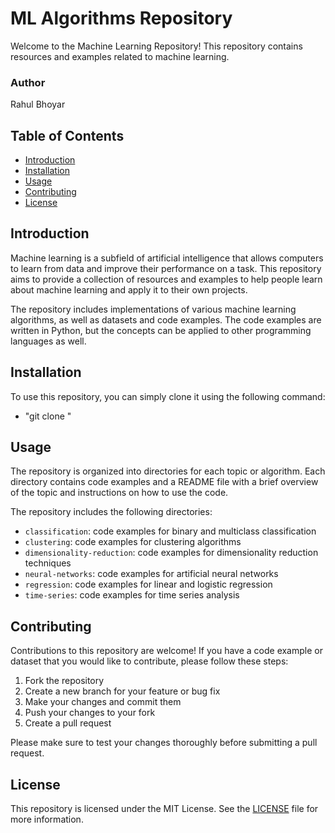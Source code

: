 # ML Algorithms Repository

Welcome to the Machine Learning Repository! This repository contains resources and examples related to machine learning.

### Author 

Rahul Bhoyar

## Table of Contents

* [Introduction](https://chat.openai.com/#introduction)
* [Installation](https://chat.openai.com/#installation)
* [Usage](https://chat.openai.com/#usage)
* [Contributing](https://chat.openai.com/#contributing)
* [License](https://chat.openai.com/#license)

## Introduction

Machine learning is a subfield of artificial intelligence that allows computers to learn from data and improve their performance on a task. This repository aims to provide a collection of resources and examples to help people learn about machine learning and apply it to their own projects.

The repository includes implementations of various machine learning algorithms, as well as datasets and code examples. The code examples are written in Python, but the concepts can be applied to other programming languages as well.

## Installation

To use this repository, you can simply clone it using the following command:

* "git clone "

## Usage

The repository is organized into directories for each topic or algorithm. Each directory contains code examples and a README file with a brief overview of the topic and instructions on how to use the code.

The repository includes the following directories:

* `classification`: code examples for binary and multiclass classification
* `clustering`: code examples for clustering algorithms
* `dimensionality-reduction`: code examples for dimensionality reduction techniques
* `neural-networks`: code examples for artificial neural networks
* `regression`: code examples for linear and logistic regression
* `time-series`: code examples for time series analysis

## Contributing

Contributions to this repository are welcome! If you have a code example or dataset that you would like to contribute, please follow these steps:

1. Fork the repository
2. Create a new branch for your feature or bug fix
3. Make your changes and commit them
4. Push your changes to your fork
5. Create a pull request

Please make sure to test your changes thoroughly before submitting a pull request.

## License

This repository is licensed under the MIT License. See the [LICENSE](https://chat.openai.com/LICENSE) file for more information.
